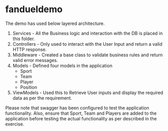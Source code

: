 # fandueldemo
The demo has used below layered architecture.
1) Services - All the Business logic and interaction with the DB is placed in this folder.
2)  Controllers - Only used to interact with the User Input and return a valid HTTP response.
3)  Middleware - Created a base class to validate business rules and return valid error messages.
4)  Models - Defined four models in the application
      -  Sport
      -  Team
      -  Player
      -  Position
5)  ViewModels - Used this to Retrieve User inputs and display the required data as per the requirement.

Please note that swagger has been configured to test the application functionality. Also, ensure that Sport, Team and Players are added to the application before testing the actual functionality as per described in the exercise. 
